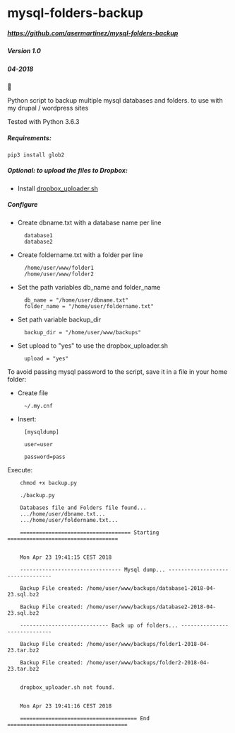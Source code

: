 # mysql-folders-backup

##### https://github.com/asermartinez/mysql-folders-backup
##### Version 1.0
##### 04-2018

:floppy_disk:
 
 Python script to backup multiple mysql databases and folders.
 to use with my drupal / wordpress sites

 Tested with Python 3.6.3

##### Requirements: 
 `pip3 install glob2`

##### Optional: to upload the files to Dropbox:

* Install [dropbox_uploader.sh](https://github.com/andreafabrizi/Dropbox-Uploader)

##### Configure

* Create dbname.txt with a database name per line

        database1
        database2

* Create foldername.txt with a folder per line

        /home/user/www/folder1
        /home/user/www/folder2

* Set the path variables db_name and folder_name

        db_name = "/home/user/dbname.txt"
        folder_name = "/home/user/foldername.txt" 
 
* Set path variable backup_dir

        backup_dir = "/home/user/www/backups"

* Set upload to "yes" to use the dropbox_uploader.sh

        upload = "yes"

 To avoid passing mysql password to the script, save it in a file in your home folder:

* Create file 
        
        ~/.my.cnf

* Insert:
    
        [mysqldump]

        user=user

        password=pass

Execute:

        chmod +x backup.py
        
        ./backup.py
        
        Databases file and Folders file found...
        .../home/user/dbname.txt...
        .../home/user/foldername.txt...

        =================================== Starting ===================================


        Mon Apr 23 19:41:15 CEST 2018

        -------------------------------- Mysql dump... ---------------------------------

        Backup File created: /home/user/www/backups/database1-2018-04-23.sql.bz2

        Backup File created: /home/user/www/backups/database2-2018-04-23.sql.bz2

        ---------------------------- Back up of folders... -----------------------------

        Backup File created: /home/user/www/backups/folder1-2018-04-23.tar.bz2

        Backup File created: /home/user/www/backups/folder2-2018-04-23.tar.bz2


        dropbox_uploader.sh not found.


        Mon Apr 23 19:41:16 CEST 2018

        ===================================== End ======================================

